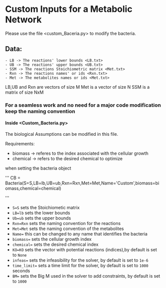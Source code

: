 # Custom Inputs for a Metabolic Network

Please use the file <custom_Baceria.py> to modify the bacteria.

## Data:
    - LB -> The reactions' lower bounds <LB.txt>
    - UB -> The reactions' upper bounds <UB.txt>
    - SSM -> The reactions Stoichiometric matrix <Met.txt>
    - Rxn -> The reactions names' or ids <Rxn.txt>
    - Met -> The metabolites names or ids <Met.txt>

LB,UB and Rxn are vectors of size M
Met is a vector of size N
SSM is a matrix of size NxM

### For a seamless work and no need for a major code modification keep the naming convention

#### Inside <Custom_Bacteria.py>
 The biological Assumptions can be modified in this file.

 Requirements:
  - biomass -> referes to the index associated with the cellular growth
  - chemical -> refers to the desired chemical to optimize
 
 when setting the bacteria object

  '''
    CB = Bacteria(S=S,LB=lb,UB=ub,Rxn=Rxn,Met=Met,Name='Custom',biomass=biomass,chemical=chemical)

  '''
   - `S=S` sets the Stoichiometic matrix
   - `LB=lb` sets  the lower bounds
   - `Ub=ub` sets the upper bounds
   - `Rxn=Rxn` sets the naming convention for the reactions
   - `Met=Met` sets the naming convention of the metabolites
   - `Name=` this can be changed to any name that identifies the bacteria
   - `biomass=` sets the cellular growth index
   - `chemical=` sets the desired chemical index
   - `KO=KO` sets the vector with potential reactions (indices),by default is set to `None`
   - `infeas=` sets the infeasibility for the solver, by default is set to `1e-6`
   - `time_limit=` sets a time limit for the solver, by default is set to `1000` seconds
   - `BM=` sets the Big M used in the solver to add constraints, by default is set to `1000`
